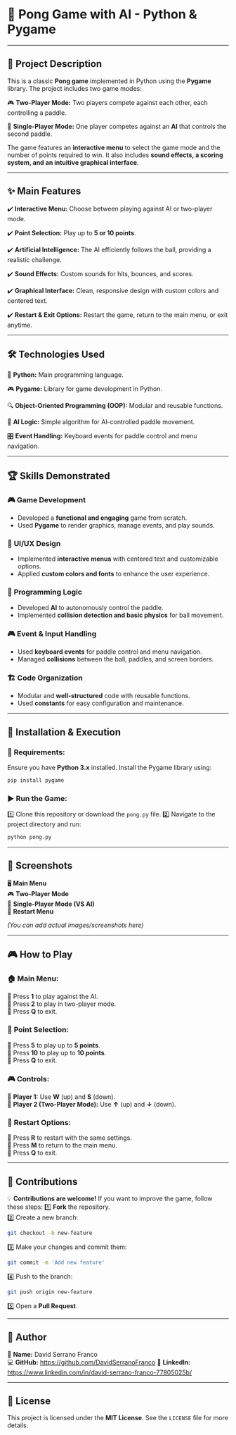 # 🏓 **Pong Game with AI - Python & Pygame**

---

## 📜 **Project Description**
This is a classic **Pong game** implemented in Python using the **Pygame** library. The project includes two game modes:

🎮 **Two-Player Mode:** Two players compete against each other, each controlling a paddle.

🤖 **Single-Player Mode:** One player competes against an **AI** that controls the second paddle.

The game features an **interactive menu** to select the game mode and the number of points required to win. It also includes **sound effects, a scoring system, and an intuitive graphical interface**.

---

## ✨ **Main Features**
✔️ **Interactive Menu:** Choose between playing against AI or two-player mode.

✔️ **Point Selection:** Play up to **5 or 10 points**.

✔️ **Artificial Intelligence:** The AI efficiently follows the ball, providing a realistic challenge.

✔️ **Sound Effects:** Custom sounds for hits, bounces, and scores.

✔️ **Graphical Interface:** Clean, responsive design with custom colors and centered text.

✔️ **Restart & Exit Options:** Restart the game, return to the main menu, or exit anytime.

---

## 🛠️ **Technologies Used**
🚀 **Python:** Main programming language.

🎮 **Pygame:** Library for game development in Python.

🔍 **Object-Oriented Programming (OOP):** Modular and reusable functions.

🧠 **AI Logic:** Simple algorithm for AI-controlled paddle movement.

🎛️ **Event Handling:** Keyboard events for paddle control and menu navigation.

---

## 🏆 **Skills Demonstrated**
### 🎮 **Game Development**
- Developed a **functional and engaging** game from scratch.
- Used **Pygame** to render graphics, manage events, and play sounds.

### 🎨 **UI/UX Design**
- Implemented **interactive menus** with centered text and customizable options.
- Applied **custom colors and fonts** to enhance the user experience.

### 🧠 **Programming Logic**
- Developed **AI** to autonomously control the paddle.
- Implemented **collision detection and basic physics** for ball movement.

### 🎮 **Event & Input Handling**
- Used **keyboard events** for paddle control and menu navigation.
- Managed **collisions** between the ball, paddles, and screen borders.

### 🏗️ **Code Organization**
- Modular and **well-structured** code with reusable functions.
- Used **constants** for easy configuration and maintenance.

---

## 🚀 **Installation & Execution**
### 📌 **Requirements:**
Ensure you have **Python 3.x** installed.
Install the Pygame library using:
```bash
pip install pygame
```

### ▶️ **Run the Game:**
1️⃣ Clone this repository or download the `pong.py` file.
2️⃣ Navigate to the project directory and run:
```bash
python pong.py
```

---

## 📸 **Screenshots**
🖥️ **Main Menu**  
🎮 **Two-Player Mode**  
🤖 **Single-Player Mode (VS AI)**  
🔄 **Restart Menu**

_(You can add actual images/screenshots here)_

---

## 🎮 **How to Play**
### 🏠 **Main Menu:**
🔹 Press **1** to play against the AI.  
🔹 Press **2** to play in two-player mode.  
🔹 Press **Q** to exit.

### 🎯 **Point Selection:**
🔹 Press **5** to play up to **5 points**.  
🔹 Press **10** to play up to **10 points**.  
🔹 Press **Q** to exit.

### 🎮 **Controls:**
🔹 **Player 1:** Use **W** (up) and **S** (down).  
🔹 **Player 2 (Two-Player Mode):** Use **↑** (up) and **↓** (down).  

### 🔄 **Restart Options:**
🔹 Press **R** to restart with the same settings.  
🔹 Press **M** to return to the main menu.  
🔹 Press **Q** to exit.

---

## 🤝 **Contributions**
💡 **Contributions are welcome!** If you want to improve the game, follow these steps:
1️⃣ **Fork** the repository.  
2️⃣ Create a new branch:
```bash
git checkout -b new-feature
```
3️⃣ Make your changes and commit them:
```bash
git commit -m 'Add new feature'
```
4️⃣ Push to the branch:
```bash
git push origin new-feature
```
5️⃣ Open a **Pull Request**.

---

## 👤 **Author**
📌 **Name:** David Serrano Franco  
💻 **GitHub:** https://github.com/DavidSerranoFranco 
🔗 **LinkedIn:** https://www.linkedin.com/in/david-serrano-franco-77805025b/  

---

## 📜 **License**
This project is licensed under the **MIT License**. See the `LICENSE` file for more details.


